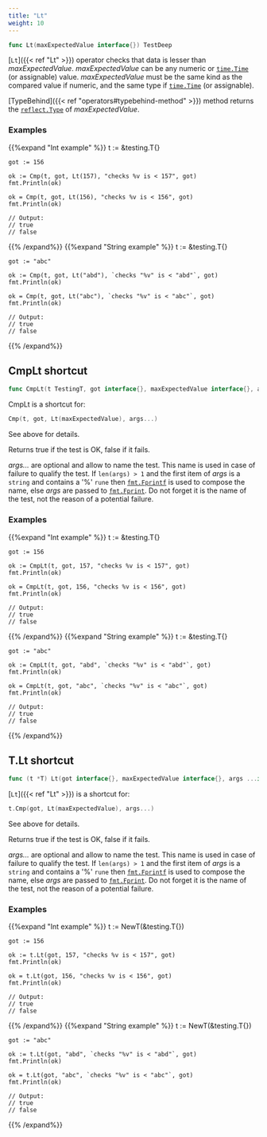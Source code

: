 ```yaml
---
title: "Lt"
weight: 10
---
```


```go
func Lt(maxExpectedValue interface{}) TestDeep
```

[`Lt`]({{< ref "Lt" >}}) operator checks that data is lesser than
*maxExpectedValue*. *maxExpectedValue* can be any numeric or
[`time.Time`](https://golang.org/pkg/time/#Time) (or assignable) value. *maxExpectedValue* must be the
same kind as the compared value if numeric, and the same type if
[`time.Time`](https://golang.org/pkg/time/#Time) (or assignable).

[TypeBehind]({{< ref "operators#typebehind-method" >}}) method returns the [`reflect.Type`](https://golang.org/pkg/reflect/#Type) of *maxExpectedValue*.


### Examples

{{%expand "Int example" %}}	t := &testing.T{}

	got := 156

	ok := Cmp(t, got, Lt(157), "checks %v is < 157", got)
	fmt.Println(ok)

	ok = Cmp(t, got, Lt(156), "checks %v is < 156", got)
	fmt.Println(ok)

	// Output:
	// true
	// false
{{% /expand%}}
{{%expand "String example" %}}	t := &testing.T{}

	got := "abc"

	ok := Cmp(t, got, Lt("abd"), `checks "%v" is < "abd"`, got)
	fmt.Println(ok)

	ok = Cmp(t, got, Lt("abc"), `checks "%v" is < "abc"`, got)
	fmt.Println(ok)

	// Output:
	// true
	// false
{{% /expand%}}
## CmpLt shortcut

```go
func CmpLt(t TestingT, got interface{}, maxExpectedValue interface{}, args ...interface{}) bool
```

CmpLt is a shortcut for:

```go
Cmp(t, got, Lt(maxExpectedValue), args...)
```

See above for details.

Returns true if the test is OK, false if it fails.

*args...* are optional and allow to name the test. This name is
used in case of failure to qualify the test. If `len(args) > 1` and
the first item of *args* is a `string` and contains a '%' `rune` then
[`fmt.Fprintf`](https://golang.org/pkg/fmt/#Fprintf) is used to compose the name, else *args* are passed to
[`fmt.Fprint`](https://golang.org/pkg/fmt/#Fprint). Do not forget it is the name of the test, not the
reason of a potential failure.


### Examples

{{%expand "Int example" %}}	t := &testing.T{}

	got := 156

	ok := CmpLt(t, got, 157, "checks %v is < 157", got)
	fmt.Println(ok)

	ok = CmpLt(t, got, 156, "checks %v is < 156", got)
	fmt.Println(ok)

	// Output:
	// true
	// false
{{% /expand%}}
{{%expand "String example" %}}	t := &testing.T{}

	got := "abc"

	ok := CmpLt(t, got, "abd", `checks "%v" is < "abd"`, got)
	fmt.Println(ok)

	ok = CmpLt(t, got, "abc", `checks "%v" is < "abc"`, got)
	fmt.Println(ok)

	// Output:
	// true
	// false
{{% /expand%}}
## T.Lt shortcut

```go
func (t *T) Lt(got interface{}, maxExpectedValue interface{}, args ...interface{}) bool
```

[`Lt`]({{< ref "Lt" >}}) is a shortcut for:

```go
t.Cmp(got, Lt(maxExpectedValue), args...)
```

See above for details.

Returns true if the test is OK, false if it fails.

*args...* are optional and allow to name the test. This name is
used in case of failure to qualify the test. If `len(args) > 1` and
the first item of *args* is a `string` and contains a '%' `rune` then
[`fmt.Fprintf`](https://golang.org/pkg/fmt/#Fprintf) is used to compose the name, else *args* are passed to
[`fmt.Fprint`](https://golang.org/pkg/fmt/#Fprint). Do not forget it is the name of the test, not the
reason of a potential failure.


### Examples

{{%expand "Int example" %}}	t := NewT(&testing.T{})

	got := 156

	ok := t.Lt(got, 157, "checks %v is < 157", got)
	fmt.Println(ok)

	ok = t.Lt(got, 156, "checks %v is < 156", got)
	fmt.Println(ok)

	// Output:
	// true
	// false
{{% /expand%}}
{{%expand "String example" %}}	t := NewT(&testing.T{})

	got := "abc"

	ok := t.Lt(got, "abd", `checks "%v" is < "abd"`, got)
	fmt.Println(ok)

	ok = t.Lt(got, "abc", `checks "%v" is < "abc"`, got)
	fmt.Println(ok)

	// Output:
	// true
	// false
{{% /expand%}}

